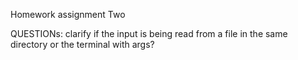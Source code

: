 Homework assignment Two 



QUESTIONs:
clarify if the input is being read from a file in the same directory or the terminal with args?
